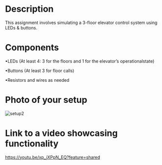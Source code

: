 # Description
This  assignment  involves  simulating  a  3-floor  elevator  control  system  using LEDs & buttons.

# Components
•LEDs  (At  least  4:  3  for  the  floors  and  1  for  the  elevator’s  operationalstate)

•Buttons (At least 3 for floor calls)

•Resistors and wires as needed

# Photo of your setup

![setup2](https://github.com/Ramona23serban/IntroductionToRobotics/assets/116956079/60c72b93-36c8-4d93-84de-762c985a4e98)

# Link to a video showcasing functionality 
https://youtu.be/xp_jXPpN_EQ?feature=shared
